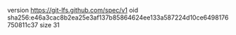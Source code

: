 version https://git-lfs.github.com/spec/v1
oid sha256:e46a3cac8b2ea25e3af137b85864624ee133a587224d10ce6498176750811c37
size 31
